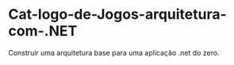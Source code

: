 # Cat-logo-de-Jogos-arquitetura-com-.NET
Construir uma arquitetura base para uma aplicação .net do zero.
